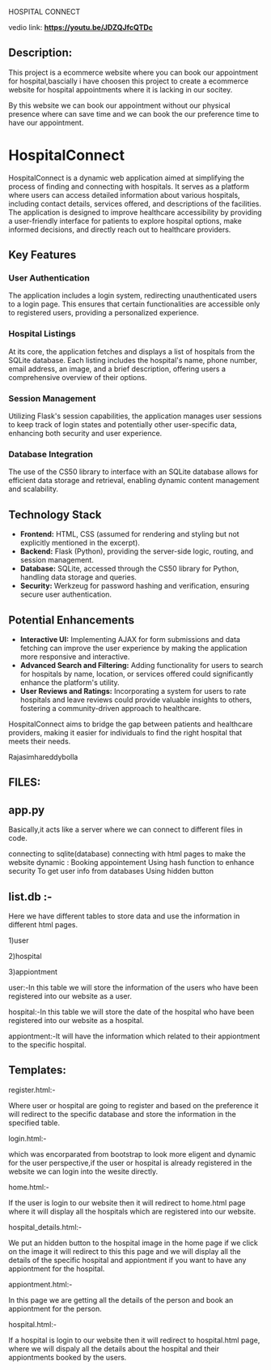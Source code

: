 
HOSPITAL CONNECT

vedio link: **<https://youtu.be/JDZQJfcQTDc>**





## Description:
This project is a ecommerce website where you can book our appointment for hospital,bascially i have choosen this project to create a ecommerce website for hospital appointments where it is lacking in our socitey.

By this website we can book our appointment without our physical presence where can save time and we can book the our preference time to have our appointment.
# HospitalConnect

HospitalConnect is a dynamic web application aimed at simplifying the process of finding and connecting with hospitals. It serves as a platform where users can access detailed information about various hospitals, including contact details, services offered, and descriptions of the facilities. The application is designed to improve healthcare accessibility by providing a user-friendly interface for patients to explore hospital options, make informed decisions, and directly reach out to healthcare providers.

## Key Features

### User Authentication
The application includes a login system, redirecting unauthenticated users to a login page. This ensures that certain functionalities are accessible only to registered users, providing a personalized experience.

### Hospital Listings
At its core, the application fetches and displays a list of hospitals from the SQLite database. Each listing includes the hospital's name, phone number, email address, an image, and a brief description, offering users a comprehensive overview of their options.

### Session Management
Utilizing Flask's session capabilities, the application manages user sessions to keep track of login states and potentially other user-specific data, enhancing both security and user experience.

### Database Integration
The use of the CS50 library to interface with an SQLite database allows for efficient data storage and retrieval, enabling dynamic content management and scalability.

## Technology Stack

- **Frontend:** HTML, CSS (assumed for rendering and styling but not explicitly mentioned in the excerpt).
- **Backend:** Flask (Python), providing the server-side logic, routing, and session management.
- **Database:** SQLite, accessed through the CS50 library for Python, handling data storage and queries.
- **Security:** Werkzeug for password hashing and verification, ensuring secure user authentication.

## Potential Enhancements

- **Interactive UI:** Implementing AJAX for form submissions and data fetching can improve the user experience by making the application more responsive and interactive.
- **Advanced Search and Filtering:** Adding functionality for users to search for hospitals by name, location, or services offered could significantly enhance the platform's utility.
- **User Reviews and Ratings:** Incorporating a system for users to rate hospitals and leave reviews could provide valuable insights to others, fostering a community-driven approach to healthcare.

HospitalConnect aims to bridge the gap between patients and healthcare providers, making it easier for individuals to find the right hospital that meets their needs.

Rajasimhareddybolla
## FILES:
## app.py

Basically,it acts like a server where we can connect to different files in code.

  connecting to sqlite(database)
  connecting with html pages
to make the website dynamic :
    Booking appointement 
    Using hash function to enhance security
    To get user info from databases
    Using hidden button
## list.db :-
Here we have different tables to store data and use the information in different html pages.

1)user

2)hospital

3)appiontment

user:-In this table we will store the information of the users who have been registered into our website as a user.

hospital:-In this table we will store the date of the hospital who have been registered into our website as a hospital.

appiontment:-It will have the information which related to their appiontment to the specific hospital.


## Templates:

register.html:-

Where user or hospital are going to register and based on the preference it will redirect to the specific database and store the information in the specified table.

login.html:-

which was encorparated from bootstrap to look more eligent and dynamic for the user perspective,if the user or hospital is already registered in the website we can login into the wesite directly.

home.html:-

If the user is login to our website then it will redirect to home.html page where it will display all the hospitals which are registered into our website.

hospital_details.html:-

We put an hidden button to the hospital image in the home page if we click on the image it will redirect to this this page and we will display all the details of the specific hospital and appiontment if you want to have any appiontment for the hospital.

appiontment.html:-

In this page we are getting all the details of the person and book an appiontment for the person.

hospital.html:-

If a hospital is login to our website then it will redirect to hospital.html page, where we will dispaly all the details about the hospital and their appiontments booked by the users.


